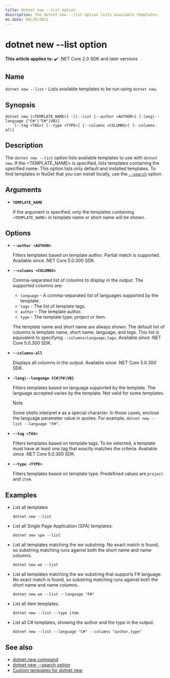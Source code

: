 ```yaml
---
title: dotnet new --list option
description: The dotnet new --list option lists available templates.
ms.date: 04/29/2021
---
```

# dotnet new --list option

**This article applies to:** ✔️ .NET Core 2.0 SDK and later versions

## Name

`dotnet new --list` -  Lists available templates to be run using `dotnet new`.

## Synopsis

```dotnetcli
dotnet new [<TEMPLATE_NAME>] -l|--list [--author <AUTHOR>] [-lang|--language {"C#"|"F#"|VB}]
    [--tag <TAG>] [--type <TYPE>] [--columns <COLUMNS>] [--columns-all]
```

## Description

The `dotnet new --list` option lists available templates to use with `dotnet new`. If the <TEMPLATE_NAME> is specified, lists templates containing the specified name. This option lists only default and installed templates. To find templates in NuGet that you can install locally, use the [`--search`](dotnet-new-search.md) option.

## Arguments

- **`TEMPLATE_NAME`**

  If the argument is specified, only the templates containing `<TEMPLATE_NAME>` in template name or short name will be shown.

## Options

- **`--author <AUTHOR>`**

  Filters templates based on template author. Partial match is supported. Available since .NET Core 5.0.300 SDK.

- **`--columns <COLUMNS>`**

  Comma-separated list of columns to display in the output. The supported columns are:
  - `language` - A comma-separated list of languages supported by the template.
  - `tags` - The list of template tags.
  - `author` - The template author.
  - `type` - The template type: project or item.
  
  The template name and short name are always shown. The default list of columns is template name, short name, language, and tags. This list is equivalent to specifying `--columns=language,tags`.
  Available since .NET Core 5.0.300 SDK.

- **`--columns-all`**

  Displays all columns in the output. Available since .NET Core 5.0.300 SDK.

- **`-lang|--language {C#|F#|VB}`**

  Filters templates based on language supported by the template. The language accepted varies by the template. Not valid for some templates.

  > [!NOTE]
  > Some shells interpret `#` as a special character. In those cases, enclose the language parameter value in quotes. For example, `dotnet new --list --language "F#"`.

- **`--tag <TAG>`**

  Filters templates based on template tags. To be selected, a template must have at least one tag that exactly matches the criteria. Available since .NET Core 5.0.300 SDK.

- **`--type <TYPE>`**

  Filters templates based on template type. Predefined values are `project` and `item`.

## Examples

- List all templates

  ```dotnetcli
  dotnet new --list
  ```

- List all Single Page Application (SPA) templates:

  ```dotnetcli
  dotnet new spa --list
  ```

- List all templates matching the *we* substring. No exact match is found, so substring matching runs against both the short name and name columns.

  ```dotnetcli
  dotnet new we --list
  ```

- List all templates matching the *we* substring that supports F# language. No exact match is found, so substring matching runs against both the short name and name columns.

  ```dotnetcli
  dotnet new we --list --language "F#"
  ```

- List all item templates.

  ```dotnetcli
  dotnet new --list --type item
  ```

- List all C# templates, showing the author and the type in the output.

  ```dotnetcli
  dotnet new --list --language "C#" --columns "author,type"
  ```

## See also

- [dotnet new command](dotnet-new.md)
- [dotnet new --search option](dotnet-new-search.md)
- [Custom templates for dotnet new](custom-templates.md)
